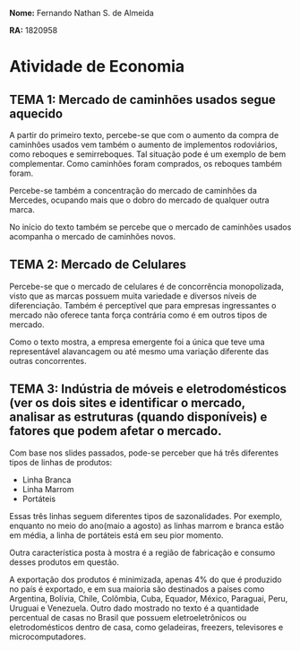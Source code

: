 **Nome:** Fernando Nathan S. de Almeida

**RA:** 1820958

# Atividade de Economia

## TEMA 1: Mercado de caminhões usados segue aquecido

A partir do primeiro texto, percebe-se que com o aumento da compra de caminhões usados vem também o aumento de implementos rodoviários, como reboques e semirreboques. Tal situação pode é um exemplo de bem complementar. Como caminhões foram comprados, os reboques também foram.

Percebe-se também a concentração do mercado de caminhões da Mercedes, ocupando mais que o dobro do mercado de qualquer outra marca.

No início do texto também se percebe que o mercado de caminhões usados acompanha o mercado de caminhões novos.

## TEMA 2: Mercado de Celulares

Percebe-se que o mercado de celulares é de concorrência monopolizada, visto que as marcas possuem muita variedade e diversos níveis de diferenciação. Também é perceptível que para empresas ingressantes o mercado não oferece tanta força contrária como é em outros tipos de mercado.

Como o texto mostra, a empresa emergente foi a única que teve uma representável alavancagem ou até mesmo uma variação diferente das outras concorrentes.

## TEMA 3: Indústria de móveis e eletrodomésticos (ver os dois sites e identificar o mercado, analisar as estruturas (quando disponíveis) e fatores que podem afetar o mercado. 

Com base nos slides passados, pode-se perceber que há três diferentes tipos de linhas de produtos:

- Linha Branca
- Linha Marrom 
- Portáteis

Essas três linhas seguem diferentes tipos de sazonalidades. Por exemplo, enquanto no meio do ano(maio a agosto) as linhas marrom e branca estão em média, a linha de portáteis está em seu pior momento. 

Outra característica posta à mostra é a região de fabricação e consumo desses produtos em questão. 

A exportação dos produtos é minimizada, apenas 4% do que é produzido no país é exportado, e em sua maioria são destinados a países como Argentina, Bolívia, Chile, Colômbia, Cuba, Equador, México, Paraguai, Peru, Uruguai e Venezuela. Outro dado mostrado no texto é a quantidade percentual de casas no Brasil que possuem eletroeletrônicos ou eletrodomésticos dentro de casa, como geladeiras, freezers, televisores e microcomputadores.


